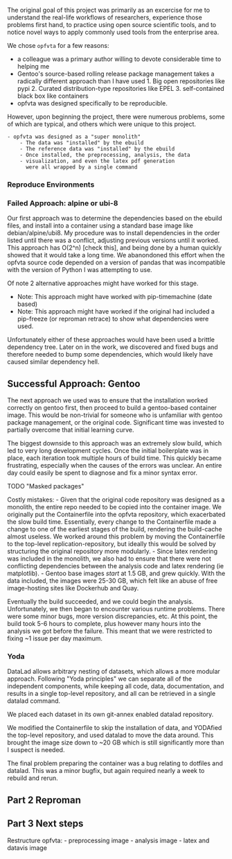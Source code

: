 The original goal of this project was primarily as an excercise for me
to understand the real-life workflows of researchers, experience those
problems first hand, to practice using open source scientific tools, and
to notice novel ways to apply commonly used tools from the enterprise
area.

We chose `opfvta` for a few reasons:
 - a colleague was a primary author willing to devote considerable time
     to helping me
 - Gentoo's source-based rolling release package management takes a
   radically different approach than I have used
        1. Big open repositories like pypi
        2. Curated distribution-type repositories like EPEL
        3. self-contained black box like containers
 - opfvta was designed specifically to be reproducible.


However, upon beginning the project, there were numerous problems, some
of which are typical, and others which were unique to this project.

    - opfvta was designed as a "super monolith"
        - The data was "installed" by the ebuild
        - The reference data was "installed" by the ebuild
        - Once installed, the preprocessing, analysis, the data
        - visualization, and even the latex pdf generation
          were all wrapped by a single command

### Reproduce Environments



### Failed Approach: alpine or ubi-8

Our first approach was to determine the dependencies based on the ebuild
files, and install into a container using a standard base image like
debian/alpine/ubi8. My procedure was to install dependencies in the
order listed until there was a conflict, adjusting previous versions
until it worked. This approach has O(2^n) [check this], and being done
by a human quickly showed that it would take a long time. We abanondoned
this effort when the opfvta source code depended on a version of pandas that
was incompatible with the version of Python I was attempting to use.

Of note 2 alternative approaches might have worked for this stage.
- Note: This approach might have worked with pip-timemachine (date
    based)
- Note: This approach might have worked if the original had included a
    pip-freeze (or reproman retrace) to show what dependencies were
    used.

Unfortunately either of these approaches would have been used a brittle
dependency tree. Later on in the work, we discovered and fixed bugs and
therefore needed to bump some dependencies, which would likely have
caused similar dependency hell.

## Successful Approach: Gentoo

The next approach we used was to ensure that the installation worked
correctly on gentoo first, then proceed to build a gentoo-based container image.
This would be non-trivial for someone who is unfamiliar with gentoo package
management, or the original code. Significant time was invested to
partially overcome that initial learning curve.

The biggest downside to this approach was an extremely slow build, which
led to very long development cycles. Once the initial boilerplate was in
place, each iteration took multiple hours of build time. This quickly
became frustrating, especially when the causes of the errors was
unclear. An entire day could easily be spent to diagnose and fix a minor
syntax error.

TODO "Masked packages"

Costly mistakes:
    - Given that the original code repository was designed as a
        monolith, the entire repo needed to be copied into the container
        image. We originally put the Containerfile into the opfvta
        repository, which exacerbated the slow build time. Essentially,
        every change to the Containerfile made a change to one of the
        earliest stages of the build, rendering the build-cache almost
        useless. We worked around this problem by moving the
        Containerfile to the top-level replication-repository, but
        ideally this would be solved by structuring the original
        repository more modularly. 
    - Since latex rendering was included in the monolith, we also had to
        ensure that there were not conflicting dependencies between the
        analysis code and latex rendering (ie matplotlib). 
    - Gentoo base images *start* at 1.5 GB, and grew quickly. With the
        data included, the images were 25-30 GB, which felt like an abuse
        of free image-hosting sites like Dockerhub and Quay. 

Eventually the build succeeded, and we could begin the analysis.
Unfortunately, we then began to encounter various runtime problems.
There were some minor bugs, more version discrepancies, etc. At this
point, the build took 5-6 hours to complete, plus however many hours
into the analysis we got before the failure. This meant that we were
restricted to fixing ~1 issue per day maximum.

### Yoda

DataLad allows arbitrary nesting of datasets, which allows a more
modular approach. Following "Yoda principles" we can separate all of the
independent components, while keeping all code, data, documentation, and
results in a single top-level repository, and all can be retrieved in a
single datalad command.

We placed each dataset in its own git-annex enabled datalad repository.

[//]: # (Not only does this enable separate versioning of each dataset, it also
enables future researchers to easily substitute their own data, code, or
reference data and repeat the analysis. ——— in discussion.txt)

We modified the Containerfile to skip the installation of data, and
YODAfied the top-level repository, and used datalad to move the data
around. This brought the image size down to ~20 GB which is still
significantly more than I suspect is needed.

The final problem preparing the container was a bug relating to dotfiles
and datalad. This was a minor bugfix, but again required nearly a week
to rebuild and rerun. 

## Part 2 Reproman



## Part 3 Next steps

Restructure opfvta:
    - preprocessing image
    - analysis image
    - latex and datavis image
